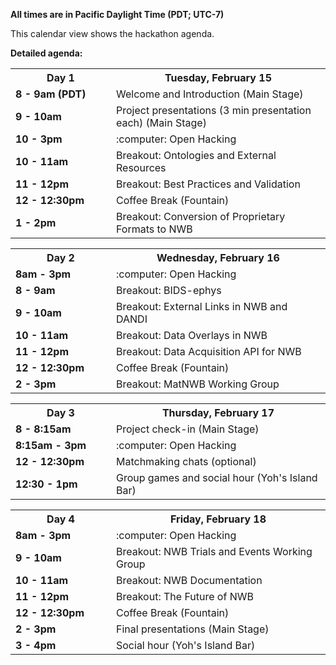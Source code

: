 **All times are in Pacific Daylight Time (PDT; UTC-7)**

This calendar view shows the hackathon agenda.

**Detailed agenda:**

<table width="400">
  <tr>
    <th style="width:145px"><b>Day 1</b></th>
    <th><b>Tuesday, February 15</b></th>
  </tr>
  <tr>
    <td><b>8 - 9am (PDT)</b></td>
    <td>Welcome and Introduction (Main Stage)</td>
  </tr>
  <tr>
    <td><b>9 - 10am</b></td>
    <td>Project presentations (3 min presentation each) (Main Stage)
    </td>
  </tr>
  <tr>
    <td><b>10 - 3pm</b></td>
    <td>:computer: Open Hacking
    </td>
  </tr>
  <tr>
    <td><b>10 - 11am</b></td>
    <td>Breakout: Ontologies and External Resources
    </td>
  </tr>
  <tr>
    <td><b>11 - 12pm</b></td>
    <td>Breakout: Best Practices and Validation
    </td>
  </tr>
  <tr>
    <td><b>12 - 12:30pm</b></td>
    <td>Coffee Break (Fountain)
    </td>
  </tr>
  <tr>
    <td><b>1 - 2pm</b></td>
    <td>Breakout: Conversion of Proprietary Formats to NWB
    </td>
  </tr>
</table>

<table width="400">
  <tr>
    <th style="width:145px"><b>Day 2</b></th>
    <th><b>Wednesday, February 16</b></th>
  </tr>
  <tr>
    <td><b>8am - 3pm</b></td>
    <td>:computer: Open Hacking
    </td>
  </tr>
  <tr>
    <td><b>8 - 9am</b></td>
    <td>Breakout: BIDS-ephys
    </td>
  </tr>
  <tr>
    <td><b>9 - 10am</b></td>
    <td>Breakout: External Links in NWB and DANDI
    </td>
  </tr>
  <tr>
    <td><b>10 - 11am</b></td>
    <td>Breakout: Data Overlays in NWB
    </td>
  </tr>
  <tr>
    <td><b>11 - 12pm</b></td>
    <td>Breakout: Data Acquisition API for NWB
    </td>
  </tr>
  <tr>
    <td><b>12 - 12:30pm</b></td>
    <td>Coffee Break (Fountain)
    </td>
  </tr>
  <tr>
    <td><b>2 - 3pm</b></td>
    <td>Breakout: MatNWB Working Group
    </td>
  </tr>
</table>

<table width="400">
  <tr>
    <th style="width:145px"><b>Day 3</b></th>
    <th><b>Thursday, February 17</b></th>
  </tr>
  <tr>
    <td><b>8 - 8:15am</b></td>
    <td>Project check-in (Main Stage)
    </td>
  </tr>
  <tr>
    <td><b>8:15am - 3pm</b></td>
    <td>:computer: Open Hacking
    </td>
  </tr>
  <tr>
    <td><b>12 - 12:30pm</b></td>
    <td>Matchmaking chats (optional)
    </td>
  </tr>
  <tr>
    <td><b>12:30 - 1pm</b></td>
    <td>Group games and social hour (Yoh's Island Bar)
    </td>
  </tr>
</table>


<table width="400">
  <tr>
    <th style="width:145px"><b>Day 4</b></th>
    <th><b>Friday, February 18</b></th>
  </tr>
  <tr>
    <td><b>8am - 3pm</b></td>
    <td>:computer: Open Hacking
    </td>
  </tr>
  <tr>
    <td><b>9 - 10am</b></td>
    <td>Breakout: NWB Trials and Events Working Group
    </td>
  </tr>
  <tr>
    <td><b>10 - 11am</b></td>
    <td>Breakout: NWB Documentation
    </td>
  </tr>
  <tr>
    <td><b>11 - 12pm</b></td>
    <td>Breakout: The Future of NWB
    </td>
  </tr>
  <tr>
    <td><b>12 - 12:30pm</b></td>
    <td>Coffee Break (Fountain)
    </td>
  </tr>
  <tr>
    <td><b>2 - 3pm</b></td>
    <td>Final presentations (Main Stage)
    </td>
  </tr>
  <tr>
    <td><b>3 - 4pm</b></td>
    <td>Social hour (Yoh's Island Bar)
    </td>
  </tr>
</table>
